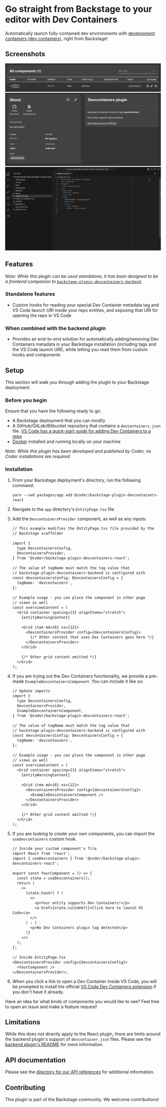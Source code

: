 # Go straight from Backstage to your editor with Dev Containers

Automatically launch fully-contained dev environments with [development containers (dev containers)](https://containers.dev/), right from Backstage!

## Screenshots

![View of the default table component displaying custom tag data](./screenshots/table-view.png)
![View of the sample plugin component](./screenshots/plugin-view.png)
![VS Code after being opened by plugin](./screenshots/vscode.png)

## Features

_Note: While this plugin can be used standalone, it has been designed to be a frontend companion to [`backstage-plugin-devcontainers-backend`](../backstage-plugin-devcontainers-backend/README.md)._

### Standalone features

- Custom hooks for reading your special Dev Container metadata tag and VS Code
  launch URI inside your repo entities, and exposing that URI for opening the
  repo in VS Code

### When combined with the backend plugin

- Provides an end-to-end solution for automatically adding/removing Dev
  Containers metadata in your Backstage installation (including tags and the VS
  Code launch URI), while letting you read them from custom hooks and components

## Setup

This section will walk you through adding the plugin to your Backstage deployment.

### Before you begin

Ensure that you have the following ready to go:

- A Backstage deployment that you can modify
- A GitHub/GitLab/Bitbucket repository that contains a `devcontainers.json` file. [VS Code has a quick-start guide for adding Dev Containers to a repo](https://code.visualstudio.com/docs/devcontainers/create-dev-container)
- [Docker](https://docs.docker.com/get-docker/) installed and running locally on your machine

_Note: While this plugin has been developed and published by Coder, no Coder installations are required._

### Installation

1. From your Backstage deployment's directory, run the following command:
   ```shell
   yarn --cwd packages/app add @coder/backstage-plugin-devcontainers-react
   ```
2. Navigate to the `app` directory's `EntityPage.tsx` file
3. Add the `DevcontainersProvider` component, as well as any inputs:

   ```tsx
   // This example modifies the EntityPage.tsx file provided by the
   // Backstage scaffolder

   import {
     type DevcontainersConfig,
     DevcontainersProvider,
   } from '@coder/backstage-plugin-devcontainers-react';

   // The value of tagName must match the tag value that
   // backstage-plugin-devcontainers-backend is configured with
   const devcontainersConfig: DevcontainersConfig = {
     tagName: 'devcontainers',
   };

   // Example usage - you can place the component in other page
   // views as well
   const overviewContent = (
     <Grid container spacing={3} alignItems="stretch">
       {entityWarningContent}

       <Grid item md={6} xs={12}>
         <DevcontainersProvider config={devcontainersConfig}>
           {/* Other content that uses Dev Containers goes here */}
         </DevcontainersProvider>
       </Grid>

       {/* Other grid content omitted */}
     </Grid>
   );
   ```

4. If you are trying out the Dev Containers functionality, we provide a pre-made `ExampleDevcontainersComponent`. You can include it like so:

   ```tsx
   // Update imports
   import {
     type DevcontainersConfig,
     DevcontainersProvider,
     ExampleDevcontainersComponent,
   } from '@coder/backstage-plugin-devcontainers-react';

   // The value of tagName must match the tag value that
   // backstage-plugin-devcontainers-backend is configured with
   const devcontainersConfig: DevcontainersConfig = {
     tagName: 'devcontainers',
   };

   // Example usage - you can place the component in other page
   // views as well
   const overviewContent = (
     <Grid container spacing={3} alignItems="stretch">
       {entityWarningContent}

       <Grid item md={6} xs={12}>
         <DevcontainersProvider config={devcontainersConfig}>
           <ExampleDevcontainersComponent />
         </DevcontainersProvider>
       </Grid>

       {/* Other grid content omitted */}
     </Grid>
   );
   ```

5. If you are looking to create your own components, you can import the `useDevcontainers` custom hook.

   ```tsx
   // Inside your custom component's file
   import React from 'react';
   import { useDevcontainers } from '@coder/backstage-plugin-devcontainers-react';

   export const YourComponent = () => {
     const state = useDevcontainers();
     return (
       <>
         {state.hasUrl ? (
           <>
             <p>Your entity supports Dev Containers!</p>
             <a href={state.vsCodeUrl}>Click here to launch VS Code</a>
           </>
         ) : (
           <p>No Dev Containers plugin tag detected</p>
         )}
       </>
     );
   };

   // Inside EntityPage.tsx
   <DevcontainersProvider config={devcontainersConfig}>
     <YourComponent />
   </DevcontainersProvider>;
   ```

6. When you click a link to open a Dev Container inside VS Code, you will be prompted to install the official [VS Code Dev Containers extension](https://marketplace.visualstudio.com/items?itemName=ms-vscode-remote.remote-containers) if you don't have it already.

Have an idea for what kinds of components you would like to see? Feel free to open an issue and make a feature request!

## Limitations

While this does not directly apply to the React plugin, there are limits around the backend plugin's support of `devcontainer.json` files. Please see the [backend plugin's README](../backstage-plugin-devcontainers-backend/README.md#limitations) for more information.

## API documentation

Please see the [directory for our API references](./docs/README.md) for additional information.

## Contributing

This plugin is part of the Backstage community. We welcome contributions!
